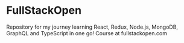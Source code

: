 # FullStackOpen
 Repository for my journey learning React, Redux, Node.js, MongoDB, GraphQL and TypeScript in one go!
 Course at fullstackopen.com
